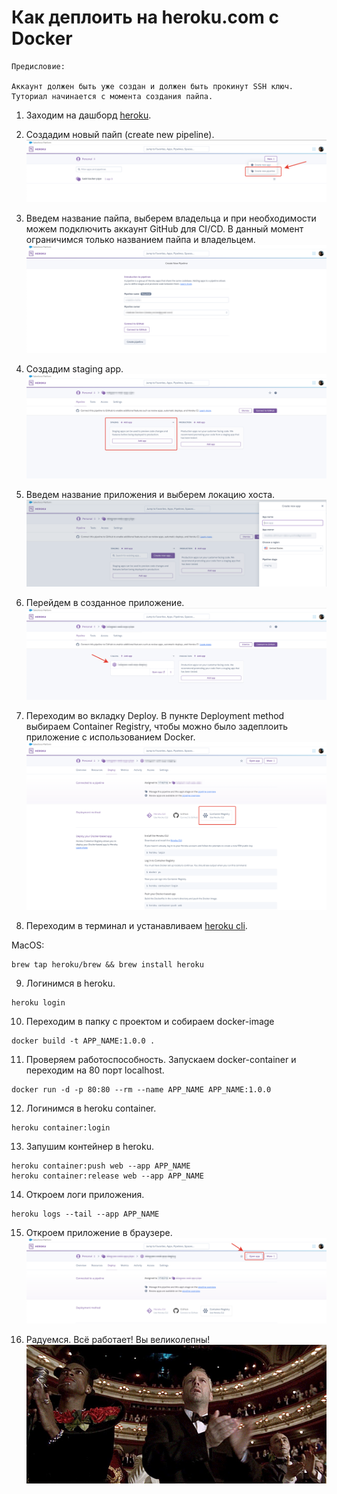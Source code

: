 # Как деплоить на heroku.com с Docker

```
Предисловие: 

Аккаунт должен быть уже создан и должен быть прокинут SSH ключ.
Туториал начинается с момента создания пайпа.
```
1. Заходим на дашборд [heroku](https://dashboard.heroku.com/apps).

2. Создадим новый пайп (create new pipeline).
![dashboard](./image1.png)

3. Введем название пайпа, выберем владельца и при необходимости можем подключить аккаунт GitHub для CI/CD. В данный момент ограничимся только названием пайпа и владельцем.
![create pipe](./image2.png)

4. Создадим staging app.
![create app](./image3.png)

5. Введем название приложения и выберем локацию хоста.
![create app](./image4.png)

6. Перейдем в созданное приложение.
![to app](./image5.png)

7. Переходим во вкладку Deploy. В пункте Deployment method выбираем Container Registry, чтобы можно было задеплоить приложение с использованием Docker.
![app](./image6.png)

8. Переходим в терминал и устанавливаем [heroku cli](https://devcenter.heroku.com/articles/heroku-cli). 

MacOS:

```
brew tap heroku/brew && brew install heroku
```

9. Логинимся в heroku.

```
heroku login
```

10. Переходим в папку с проектом и собираем docker-image

```
docker build -t APP_NAME:1.0.0 .
```

11. Проверяем работоспособность. Запускаем docker-container и переходим на 80 порт localhost.

```
docker run -d -p 80:80 --rm --name APP_NAME APP_NAME:1.0.0
```

12. Логинимся в heroku container.

```
heroku container:login
```

13. Запушим контейнер в heroku.

```
heroku container:push web --app APP_NAME
heroku container:release web --app APP_NAME
```

14. Откроем логи приложения.
```
heroku logs --tail --app APP_NAME
```

15. Откроем приложение в браузере.
![browser](./image7.png)

16. Радуемся. Всё работает! Вы великолепны!
![done](./image8.jpeg)